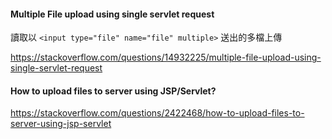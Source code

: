 #### Multiple File upload using single servlet request

讀取以 `<input type="file" name="file" multiple>` 送出的多檔上傳

https://stackoverflow.com/questions/14932225/multiple-file-upload-using-single-servlet-request


#### How to upload files to server using JSP/Servlet?

https://stackoverflow.com/questions/2422468/how-to-upload-files-to-server-using-jsp-servlet
